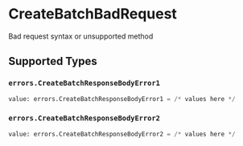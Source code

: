 # CreateBatchBadRequest

Bad request syntax or unsupported method


## Supported Types

### `errors.CreateBatchResponseBodyError1`

```python
value: errors.CreateBatchResponseBodyError1 = /* values here */
```

### `errors.CreateBatchResponseBodyError2`

```python
value: errors.CreateBatchResponseBodyError2 = /* values here */
```


